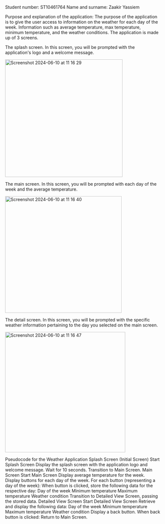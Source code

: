 Student number: ST10461764
Name and surname: Zaakir Yassiem

Purpose and explanation of the application:
The purpose of the application is to give the user access to information on the weather for each day of the week.
Information such as average temperature, max temperature, minimum temperature, and the weather conditions.
The application is made up of 3 screens.


The splash screen.
In this screen, you will be prompted with the application's logo and a welcome message.


<img width="381" alt="Screenshot 2024-06-10 at 11 16 29" src="https://github.com/Zaakir97/WeatherApplication2/assets/166869482/906c719e-983e-401c-aca4-48b1783c19b1">

        
The main screen.
In this screen, you will be prompted with each day of the week and the average temperature.


<img width="378" alt="Screenshot 2024-06-10 at 11 16 40" src="https://github.com/Zaakir97/WeatherApplication2/assets/166869482/d21517a5-b7dd-4ebf-989b-6baa70631e4b">


The detail screen.
In this screen, you will be prompted with the specific weather information pertaining to the day you selected on the main screen.


<img width="390" alt="Screenshot 2024-06-10 at 11 16 47" src="https://github.com/Zaakir97/WeatherApplication2/assets/166869482/bc4921bb-fa97-498a-aba0-9c1c979e9469">



Pseudocode for the Weather Application
Splash Screen (Initial Screen)
Start Splash Screen
Display the splash screen with the application logo and welcome message.
Wait for 10 seconds.
Transition to Main Screen.
Main Screen
Start Main Screen
Display average temperature for the week.
Display buttons for each day of the week.
For each button (representing a day of the week):
When button is clicked, store the following data for the respective day:
Day of the week
Minimum temperature
Maximum temperature
Weather condition
Transition to Detailed View Screen, passing the stored data.
Detailed View Screen
Start Detailed View Screen
Retrieve and display the following data:
Day of the week
Minimum temperature
Maximum temperature
Weather condition
Display a back button.
When back button is clicked:
Return to Main Screen.
